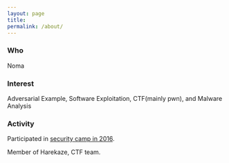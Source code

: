 ```yaml
---
layout: page
title: 
permalink: /about/
---
```

### Who
Noma  
### Interest
Adversarial Example, Software Exploitation, CTF(mainly pwn), and Malware Analysis
### Activity
Participated in [security camp in 2016](http://www.security-camp.org/camp/index.html).

Member of Harekaze, CTF team.
